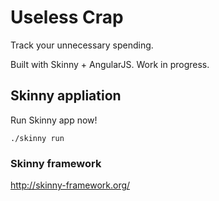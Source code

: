 # Useless Crap

Track your unnecessary spending.

Built with Skinny + AngularJS. Work in progress.

## Skinny appliation

Run Skinny app now!

    ./skinny run

### Skinny framework

http://skinny-framework.org/



